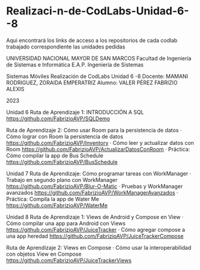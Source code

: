 # Realizaci-n-de-CodLabs-Unidad-6--8
Aqui encontrará los links de acceso a los repositorios de cada codlab trabajado correspondiente las unidades pedidas

UNIVERSIDAD NACIONAL MAYOR DE SAN MARCOS
Facultad de Ingeniería de Sistemas e Informática
E.A.P. Ingeniería de Sistemas
  
Sistemas Móviles
Realización de CodLabs Unidad 6 -8
Docente: 
MAMANI RODRIGUEZ, ZORAIDA EMPERATRIZ
Alumno: 
VALER PÉREZ FABRIZIO ALEXIS
 
2023

Unidad 6
Ruta de Aprendizaje 1: INTRODUCCIÓN A SQL
https://github.com/FabrizioAVP/SQLDemo

Ruta de Aprendizaje 2: Cómo usar Room para la persistencia de datos
·	Cómo lograr con Room la persistencia de datos
https://github.com/FabrizioAVP/Inventory
·	Cómo leer y actualizar datos con Room
https://github.com/FabrizioAVP/ActualizarDatosConRoom
·	Práctica: Cómo compilar la app de Bus Schedule
https://github.com/FabrizioAVP/BusSchedule
 
Unidad 7
Ruta de Aprendizaje: Cómo programar tareas con WorkManager
·	Trabajo en segundo plano con WorkManager
https://github.com/FabrizioAVP/Blur-O-Matic
·	Pruebas y WorkManager avanzados
https://github.com/FabrizioAVP/WorkManagerAvanzados
·	Práctica: Compila la app de Water Me
https://github.com/FabrizioAVP/WaterMe
 
Unidad 8
Ruta de Aprendizaje 1: Views de Android y Compose en View
·	Cómo compilar una app para Android con Views
https://github.com/FabrizioAVP/JuiceTracker
·	Cómo agregar compose a una app heredad
https://github.com/FabrizioAVP/JuiceTrackerCompose
 
Ruta de Aprendizaje 2: Views en Compose 
·	Cómo usar la interoperabilidad con objetos View en Compose
https://github.com/FabrizioAVP/JuiceTrackerViews

